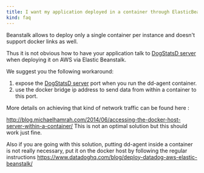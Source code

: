 ```yaml
---
title: I want my application deployed in a container through ElasticBeanstalk to talk to DogStatsD
kind: faq
---
```


Beanstalk allows to deploy only a single container per instance and doesn't support docker links as well.

Thus it is not obvious how to have your application talk to [DogStatsD server][1] when deploying it on AWS via Elastic Beanstalk.

We suggest you the following workaround:

1. expose the [DogStatsD server][1] port when you run the dd-agent container.
2. use the docker bridge ip address to send data from within a container to this port.

More details on achieving that kind of network traffic can be found here :

http://blog.michaelhamrah.com/2014/06/accessing-the-docker-host-server-within-a-container/
This is not an optimal solution but this should work just fine.

Also if you are going with this solution, putting dd-agent inside a container is not really necessary, put it on the docker host by following the regular instructions https://www.datadoghq.com/blog/deploy-datadog-aws-elastic-beanstalk/

[1]: /developers/dogstatsd
